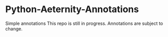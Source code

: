 # Python-Aeternity-Annotations
Simple annotations
This repo is still in progress. Annotations are subject to change.
